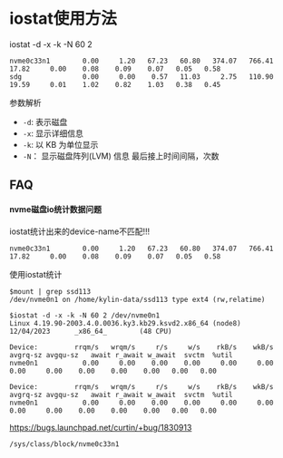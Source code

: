 # iostat使用方法

iostat -d -x -k -N 60 2
```
nvme0c33n1        0.00     1.20   67.23   60.80   374.07   766.41    17.82     0.00    0.08    0.09    0.07   0.05   0.58
sdg               0.00     0.00    0.57   11.03     2.75   110.90    19.59     0.01    1.02    0.82    1.03   0.38   0.45
```

参数解析
- `-d`: 表示磁盘
- `-x`: 显示详细信息
- `-k`: 以 KB 为单位显示
- `-N`： 显示磁盘阵列(LVM) 信息
最后接上时间间隔，次数

## FAQ

#### nvme磁盘io统计数据问题

iostat统计出来的device-name不匹配!!!
```
nvme0c33n1        0.00     1.20   67.23   60.80   374.07   766.41    17.82     0.00    0.08    0.09    0.07   0.05   0.58
```

使用iostat统计
```
$mount | grep ssd113
/dev/nvme0n1 on /home/kylin-data/ssd113 type ext4 (rw,relatime)

$iostat -d -x -k -N 60 2 /dev/nvme0n1
Linux 4.19.90-2003.4.0.0036.ky3.kb29.ksvd2.x86_64 (node8)       12/04/2023      _x86_64_        (48 CPU)

Device:         rrqm/s   wrqm/s     r/s     w/s    rkB/s    wkB/s avgrq-sz avgqu-sz   await r_await w_await  svctm  %util
nvme0n1           0.00     0.00    0.00    0.00     0.00     0.00     0.00     0.00    0.00    0.00    0.00   0.00   0.00

Device:         rrqm/s   wrqm/s     r/s     w/s    rkB/s    wkB/s avgrq-sz avgqu-sz   await r_await w_await  svctm  %util
nvme0n1           0.00     0.00    0.00    0.00     0.00     0.00     0.00     0.00    0.00    0.00    0.00   0.00   0.00
```

https://bugs.launchpad.net/curtin/+bug/1830913
```
/sys/class/block/nvme0c33n1
```
